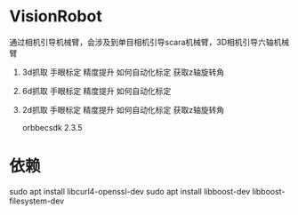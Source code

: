 # VisionRobot
通过相机引导机械臂，会涉及到单目相机引导scara机械臂，3D相机引导六轴机械臂
1. 3d抓取
    手眼标定
    精度提升
    如何自动化标定
    获取z轴旋转角
2. 6d抓取
    手眼标定
    精度提升
    如何自动化标定
3. 2d抓取
    手眼标定
    精度提升
    如何自动化标定
    获取z轴旋转角


    orbbecsdk
    2.3.5



# 依赖
sudo apt install libcurl4-openssl-dev
sudo apt install libboost-dev libboost-filesystem-dev